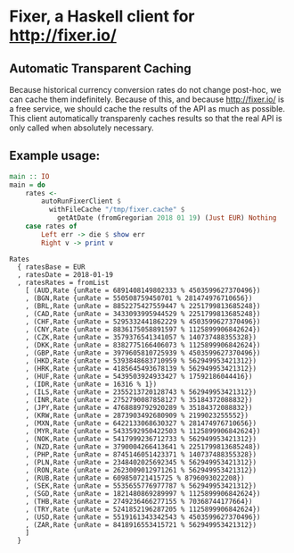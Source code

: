 # Fixer, a Haskell client for http://fixer.io/

## Automatic Transparent Caching

Because historical currency conversion rates do not change post-hoc,
we can cache them indefinitely.
Because of this, and because http://fixer.io/ is a free service,
we should cache the results of the API as much as possible.
This client automatically transparenly caches results so that the real
API is only called when absolutely necessary.

## Example usage:

``` Haskell
main :: IO
main = do
    rates <-
        autoRunFixerClient $
          withFileCache "/tmp/fixer.cache" $
            getAtDate (fromGregorian 2018 01 19) (Just EUR) Nothing
    case rates of
        Left err -> die $ show err
        Right v -> print v
```

```
Rates
  { ratesBase = EUR
  , ratesDate = 2018-01-19
  , ratesRates = fromList
    [ (AUD,Rate {unRate = 6891408149802333 % 4503599627370496})
    , (BGN,Rate {unRate = 550508759450701 % 281474976710656})
    , (BRL,Rate {unRate = 8852275427559447 % 2251799813685248})
    , (CAD,Rate {unRate = 3433093995944529 % 2251799813685248})
    , (CHF,Rate {unRate = 5295332441862229 % 4503599627370496})
    , (CNY,Rate {unRate = 8836175058891597 % 1125899906842624})
    , (CZK,Rate {unRate = 3579376541341057 % 140737488355328})
    , (DKK,Rate {unRate = 8382775166406073 % 1125899906842624})
    , (GBP,Rate {unRate = 3979605810725939 % 4503599627370496})
    , (HKD,Rate {unRate = 5393848683710959 % 562949953421312})
    , (HRK,Rate {unRate = 4185645493678139 % 562949953421312})
    , (HUF,Rate {unRate = 5439503924933427 % 17592186044416})
    , (IDR,Rate {unRate = 16316 % 1})
    , (ILS,Rate {unRate = 2355213720128743 % 562949953421312})
    , (INR,Rate {unRate = 2752790087858127 % 35184372088832})
    , (JPY,Rate {unRate = 4768889792920289 % 35184372088832})
    , (KRW,Rate {unRate = 2873903492680909 % 2199023255552})
    , (MXN,Rate {unRate = 6422133068630327 % 281474976710656})
    , (MYR,Rate {unRate = 5433592950422503 % 1125899906842624})
    , (NOK,Rate {unRate = 5417999236712733 % 562949953421312})
    , (NZD,Rate {unRate = 3790004266413641 % 2251799813685248})
    , (PHP,Rate {unRate = 8745146051423371 % 140737488355328})
    , (PLN,Rate {unRate = 2348402025692345 % 562949953421312})
    , (RON,Rate {unRate = 2623009012971261 % 562949953421312})
    , (RUB,Rate {unRate = 609850721415725 % 8796093022208})
    , (SEK,Rate {unRate = 5535655776977787 % 562949953421312})
    , (SGD,Rate {unRate = 1821480869289997 % 1125899906842624})
    , (THB,Rate {unRate = 2749236466277155 % 70368744177664})
    , (TRY,Rate {unRate = 5241852196287205 % 1125899906842624})
    , (USD,Rate {unRate = 5519161343342543 % 4503599627370496})
    , (ZAR,Rate {unRate = 8418916553415721 % 562949953421312})
    ]
  }
```
